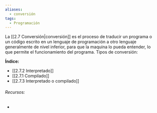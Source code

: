 ```yaml
---
aliases:
  - conversión
tags:
  - Programación
---
```

La [[2.7 Conversión|conversión]] es el proceso de traducir un programa o un código escrito en un lenguaje de programación a otro lenguaje generalmente de nivel inferior, para que la maquina lo pueda entender, lo que permite el funcionamiento del programa. Tipos de conversión: 

**Índice:**

- [[2.7.2 Interpretado]]
- [[2.7.1 Compilado]]
- [[2.7.3 Interpretado o compilado]]

###### Recursos:

- 